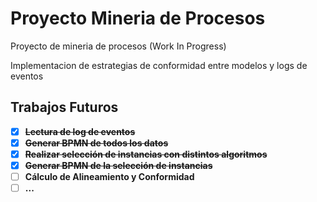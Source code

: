 # Proyecto Mineria de Procesos
 Proyecto de mineria de procesos (Work In Progress)
 
Implementacion de estrategias de conformidad entre modelos y logs de eventos


## Trabajos Futuros
- [x] **~~Lectura de log de eventos~~**
- [x] **~~Generar BPMN de todos los datos~~**
- [x] **~~Realizar selección de instancias con distintos algoritmos~~**
- [x] **~~Generar BPMN de la selección de instancias~~**
- [ ] **Cálculo de Alineamiento y Conformidad**
- [ ] **...**
